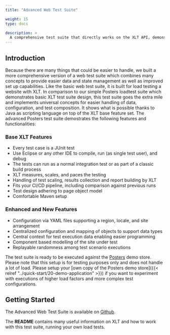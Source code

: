 ```yaml
---
title: "Advanced Web Test Suite"

weight: 15
type: docs

description: >
  A comprehensive test suite that directly works on the XLT API, demonstrating most common use cases and possibilities. The grown-up sibling of the Basic Demo Test Suite.
---
```


## Introduction

Because there are many things that could be easier to handle, we built a more comprehensive version of a web test suite which combines many concepts to provide easier data and state management as well as improved set up capabilities. Like the basic web test suite, it is built for load testing a website with XLT. In comparison to our simple Posters loadtest suite which demonstrates basic XLT test suite design, this test suite goes the extra mile and implements universal concepts for easier handling of data, configuration, and test composition. It shows what is possible thanks to Java as scripting language on top of the XLT base feature set. The advanced Posters test suite demostrates the following features and functionalities:

### Base XLT Features

* Every test case is a JUnit test
* Use Eclipse or any other IDE to compile, run (as single test user), and debug
* The tests can run as a normal integration test or as part of a classic build process
* XLT measures, scales, and paces the testing
* Handling of test scaling, results collection and report building by XLT
* Fits your CI/CD pipeline, including comparison against previous runs
* Test design adhering to page object model
* Comfortable Maven setup

### Enhanced and New Features

* Configuration via YAML files supporting a region, locale, and site arrangement
* Centralized configuration and mapping of objects to support data types
* Central context for test execution data enabling easier programming
* Component based modelling of the site under test
* Replayable randomness among test scenario executions

The test suite is ready to be executed against the <a href="https://35.184.136.113:8443/posters/" target="_blank">Posters</a> demo store. Please note that this setup is for testing purposes only and does not handle a lot of load. Please setup your [own copy of the Posters demo store]({{< relref "../quick-start/20-demo-application" >}}) if you want to experiment with executions of higher load factors and more complex test configurations.

## Getting Started

The Advanced Web Test Suite is available on <a href="https://github.com/Xceptance/posters-advanced-loadtest-suite" target="_blank">Github</a>.

The **README** contains many useful information on XLT and how to work with this test suite, running your own load tests. 
